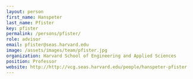 ```yaml
---
layout: person
first_name: Hanspeter
last_name: Pfister
key: pfister
permalink: /persons/pfister/
role: advisor
email: pfister@seas.harvard.edu
image: /assets/images/team/pfister.jpg
organization: Harvard School of Engineering and Applied Sciences
position: Professor
website: http://http://vcg.seas.harvard.edu/people/hanspeter-pfister
---
```


